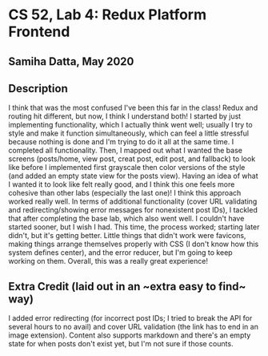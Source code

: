 # CS 52, Lab 4: Redux Platform Frontend
## Samiha Datta, May 2020

## Description
I think that was the most confused I've been this far in the class! Redux and routing hit different, but now, I think I understand both! I started by just implementing functionality, which I actually think went well; usually I try to style and make it function simultaneously, which can feel a little stressful because nothing is done and I'm trying to do it all at the same time. I completed all functionality. Then, I mapped out what I wanted the base screens (posts/home, view post, creat post, edit post, and fallback) to look like before I implemented first grayscale then color versions of the style (and added an empty state view for the posts view). Having an idea of what I wanted it to look like felt really good, and I think this one feels more cohesive than other labs (especially the last one)! I think this approach worked really well. In terms of additional functionality (cover URL validating and redirecting/showing error messages for nonexistent post IDs), I tackled that after completing the base lab, which also went well. I couldn't have started sooner, but I wish I had. This time, the process worked; starting later didn't, but it's getting better. Little things that didn't work were favicons, making things arrange themselves properly with CSS (I don't know how this system defines center), and the error reducer, but I'm going to keep working on them. Overall, this was a really great experience!

## Extra Credit (laid out in an ~extra easy to find~ way)
I added error redirecting (for incorrect post IDs; I tried to break the API for several hours to no avail) and cover URL validation (the link has to end in an image extension). Content also supports markdown and there's an empty state for when posts don't exist yet, but I'm not sure if those counts.